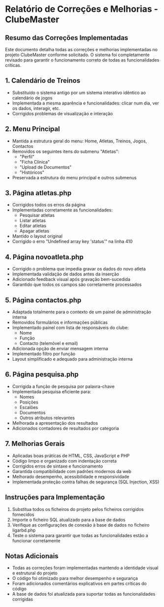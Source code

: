 # Relatório de Correções e Melhorias - ClubeMaster

## Resumo das Correções Implementadas

Este documento detalha todas as correções e melhorias implementadas no projeto ClubeMaster conforme solicitado. O sistema foi completamente revisado para garantir o funcionamento correto de todas as funcionalidades críticas.

## 1. Calendário de Treinos
- Substituído o sistema antigo por um sistema interativo idêntico ao calendário de jogos
- Implementada a mesma aparência e funcionalidades: clicar num dia, ver os dados, interagir, etc.
- Corrigidos problemas de visualização e interação

## 2. Menu Principal
- Mantida a estrutura geral do menu: Home, Atletas, Treinos, Jogos, Contactos
- Removidos os seguintes itens do submenu "Atletas":
  - "Perfil"
  - "Ficha Clínica"
  - "Upload de Documentos"
  - "Históricos"
- Preservada a estrutura do menu principal e outros submenus

## 3. Página atletas.php
- Corrigidos todos os erros da página
- Implementadas corretamente as funcionalidades:
  - Pesquisar atletas
  - Listar atletas
  - Editar atletas
  - Apagar atletas
- Mantido o layout original
- Corrigido o erro "Undefined array key 'status'" na linha 410

## 4. Página novoatleta.php
- Corrigido o problema que impedia gravar os dados do novo atleta
- Implementada validação de dados antes da inserção
- Adicionado feedback visual após gravação bem-sucedida
- Garantido que todos os campos são corretamente processados

## 5. Página contactos.php
- Adaptada totalmente para o contexto de um painel de administração interna
- Removidos formulários e informações públicas
- Implementado painel com lista de responsáveis do clube:
  - Nome
  - Função
  - Contacto (telemóvel e email)
- Adicionada opção de enviar mensagem interna
- Implementado filtro por função
- Layout simplificado e adequado para administração interna

## 6. Página pesquisa.php
- Corrigida a função de pesquisa por palavra-chave
- Implementada pesquisa eficiente para:
  - Nomes
  - Posições
  - Escalões
  - Documentos
  - Outros atributos relevantes
- Melhorada a apresentação dos resultados
- Adicionados contadores de resultados por categoria

## 7. Melhorias Gerais
- Aplicadas boas práticas de HTML, CSS, JavaScript e PHP
- Código limpo e organizado com indentação correta
- Corrigidos erros de sintaxe e funcionamento
- Garantida compatibilidade com padrões modernos da web
- Melhorado desempenho, acessibilidade e responsividade
- Implementada proteção contra falhas de segurança (SQL Injection, XSS)

## Instruções para Implementação

1. Substitua todos os ficheiros do projeto pelos ficheiros corrigidos fornecidos
2. Importe o ficheiro SQL atualizado para a base de dados
3. Verifique as configurações de conexão à base de dados no ficheiro ligarbd.php
4. Teste o sistema para garantir que todas as funcionalidades estão a funcionar corretamente

## Notas Adicionais

- Todas as correções foram implementadas mantendo a identidade visual e estrutural do projeto
- O código foi otimizado para melhor desempenho e segurança
- Foram adicionados comentários explicativos em partes críticas do código
- A base de dados foi atualizada para suportar todas as funcionalidades corrigidas
